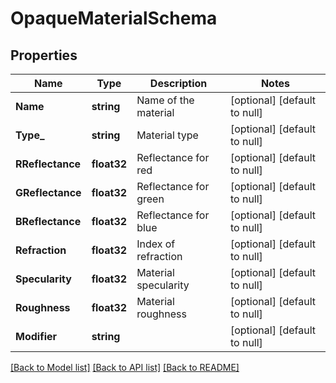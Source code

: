 # OpaqueMaterialSchema

## Properties
Name | Type | Description | Notes
------------ | ------------- | ------------- | -------------
**Name** | **string** | Name of the material | [optional] [default to null]
**Type_** | **string** | Material type | [optional] [default to null]
**RReflectance** | **float32** | Reflectance for red | [optional] [default to null]
**GReflectance** | **float32** | Reflectance for green | [optional] [default to null]
**BReflectance** | **float32** | Reflectance for blue | [optional] [default to null]
**Refraction** | **float32** | Index of refraction | [optional] [default to null]
**Specularity** | **float32** | Material specularity | [optional] [default to null]
**Roughness** | **float32** | Material roughness | [optional] [default to null]
**Modifier** | **string** |  | [optional] [default to null]

[[Back to Model list]](../README.md#documentation-for-models) [[Back to API list]](../README.md#documentation-for-api-endpoints) [[Back to README]](../README.md)


